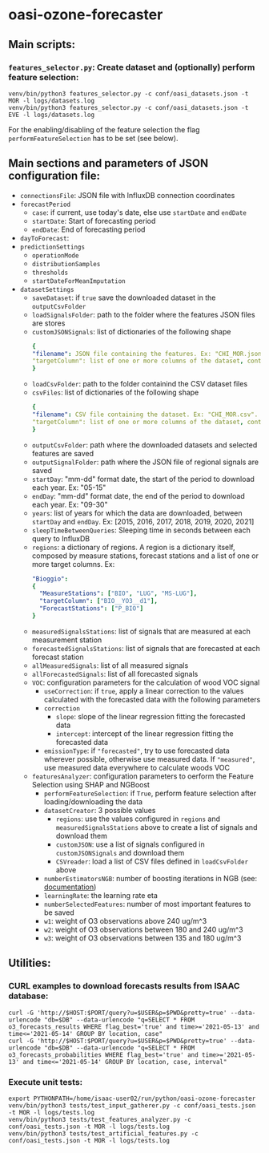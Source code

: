 # oasi-ozone-forecaster


## Main scripts:

### `features_selector.py`: Create dataset and (optionally) perform feature selection:
```
venv/bin/python3 features_selector.py -c conf/oasi_datasets.json -t MOR -l logs/datasets.log
venv/bin/python3 features_selector.py -c conf/oasi_datasets.json -t EVE -l logs/datasets.log
```

For the enabling/disabling of the feature selection the flag `performFeatureSelection` has to be set (see below).


## Main sections and parameters of JSON configuration file:

- `connectionsFile`: JSON file with InfluxDB connection coordinates
- `forecastPeriod`
  - `case`: if current, use today's date, else use `startDate` and `endDate`
  - `startDate`: Start of forecasting period
  - `endDate`: End of forecasting period
- `dayToForecast`: 
- `predictionSettings`
  - `operationMode`
  - `distributionSamples`
  - `thresholds`
  - `startDateForMeanImputation`
- `datasetSettings`
  - `saveDataset`: if `true` save the downloaded dataset in the `outputCsvFolder`
  - `loadSignalsFolder`: path to the folder where the features JSON files are stores
  - `customJSONSignals`: list of dictionaries of the following shape
    ```yaml
	{
	"filename": JSON file containing the features. Ex: "CHI_MOR.json".
	"targetColumn": list of one or more columns of the dataset, containing the O3 values of the previous day. If more than one coulmn is provided, the maximum of the daily values will constitute the response vector Y. Ex: ["CHI__YO3__d1", "BIO__YO3__d1"].
	}
	```
  - `loadCsvFolder`: path to the folder containind the CSV dataset files
  - `csvFiles`: list of dictionaries of the following shape
    ```yaml
	{
	"filename": CSV file containing the dataset. Ex: "CHI_MOR.csv".
	"targetColumn": list of one or more columns of the dataset, containing the O3 values of the previous day. If more than one coulmn is provided, the maximum of the daily values will constitute the response vector Y. Ex: ["CHI__YO3__d1", "BIO__YO3__d1"].
	}
	```  
  - `outputCsvFolder`: path where the downloaded datasets and selected features are saved
  - `outputSignalFolder`: path where the JSON file of regional signals are saved
  - `startDay`: "mm-dd" format date, the start of the period to download each year. Ex: "05-15"
  - `endDay`: "mm-dd" format date, the end of the period to download each year. Ex: "09-30"
  - `years`: list of years for which the data are downloaded, between `startDay` and `endDay`. Ex: [2015, 2016, 2017, 2018, 2019, 2020, 2021]
  - `sleepTimeBetweenQueries`: Sleeping time in seconds between each query to InfluxDB
  - `regions`: a dictionary of regions. A region is a dictionary itself, composed by measure stations, forecast stations and a list of one or more target columns. Ex:
    ```yaml
	"Bioggio": 
	{
      "MeasureStations": ["BIO", "LUG", "MS-LUG"],
      "targetColumn": ["BIO__YO3__d1"],
      "ForecastStations": ["P_BIO"]
    }
	```  
  - `measuredSignalsStations`: list of signals that are measured at each measurement station
  - `forecastedSignalsStations`: list of signals that are forecasted at each forecast station
  - `allMeasuredSignals`: list of all measured signals
  - `allForecastedSignals`: list of all forecasted signals
  - `VOC`: configuration parameters for the calculation of wood VOC signal 
    - `useCorrection`: if `true`, apply a linear correction to the values calculated with the forecasted data with the following parameters
    - `correction`
	  - `slope`: slope of the linear regression fitting the forecasted data
	  - `intercept`: intercept of the linear regression fitting the forecasted data
    - `emissionType`: if `"forecasted"`, try to use forecasted data wherever possible, otherwise use measured data. If `"measured"`, use measured data everywhere to calculate woods VOC
  - `featuresAnalyzer`: configuration parameters to oerform the Feature Selection using SHAP and NGBoost
    - `performFeatureSelection`: if `True`, perform feature selection after loading/downloading the data 
    - `datasetCreator`: 3 possible values
      - `regions`: use the values configured in `regions` and `measuredSignalsStations` above to create a list of signals and download them
      - `customJSON`: use a list of signals configured in `customJSONSignals` and download them
      - `CSVreader`: load a list of CSV files defined in `loadCsvFolder` above
    - `numberEstimatorsNGB`: number of boosting iterations in NGB (see: [documentation](https://github.com/stanfordmlgroup/ngboost/blob/master/ngboost/api.py))
    - `learningRate`: the learning rate eta
    - `numberSelectedFeatures`: number of most important features to be saved 
    - `w1`: weight of O3 observations above 240 ug/m^3
    - `w2`: weight of O3 observations between 180 and 240 ug/m^3
    - `w3`: weight of O3 observations between 135 and 180 ug/m^3


## Utilities:

### CURL examples to download forecasts results from ISAAC database:
```
curl -G 'http://$HOST:$PORT/query?u=$USER&p=$PWD&pretty=true' --data-urlencode "db=$DB" --data-urlencode "q=SELECT * FROM o3_forecasts_results WHERE flag_best='true' and time>='2021-05-13' and time<='2021-05-14' GROUP BY location, case"
curl -G 'http://$HOST:$PORT/query?u=$USER&p=$PWD&pretty=true' --data-urlencode "db=$DB" --data-urlencode "q=SELECT * FROM o3_forecasts_probabilities WHERE flag_best='true' and time>='2021-05-13' and time<='2021-05-14' GROUP BY location, case, interval"
```

### Execute unit tests:

```
export PYTHONPATH=/home/isaac-user02/run/python/oasi-ozone-forecaster
venv/bin/python3 tests/test_input_gatherer.py -c conf/oasi_tests.json -t MOR -l logs/tests.log
venv/bin/python3 tests/test_features_analyzer.py -c conf/oasi_tests.json -t MOR -l logs/tests.log
venv/bin/python3 tests/test_artificial_features.py -c conf/oasi_tests.json -t MOR -l logs/tests.log
```

